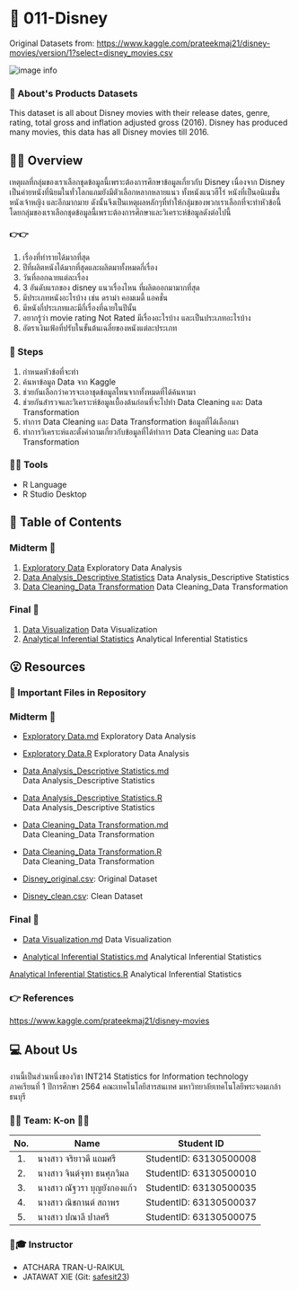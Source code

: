 # 🎯 011-Disney
Original Datasets from: https://www.kaggle.com/prateekmaj21/disney-movies/version/1?select=disney_movies.csv

![image info](https://0fa3f547-a-62cb3a1a-s-sites.googlegroups.com/site/disneyclub1616101/2-wa/Disney_Wallpaper_by_xuigen.jpg?attachauth=ANoY7cqjPoRRTQU8ELIaM9Ij97hObB2O-VaG1mJYT405vjBYQf-8wFU8LR7P4irGjVHBUdNtkxzEVdVk8nHuRBEI8Fk9ojbe3r1g8_qDRmnP1C3-EjaQMM1PXeLAxOdOBbNvDFtOlAags51Wim_zIMLmKujmOsKuQ6c4utbhYm_1USWg1PxUZA_RfBsXDfmu_mETfefhAOxY53lq5aKtQYIE2LDwAH49hQ4XBN9bsOF6yNq6ejChtrlMea6fnf_Wb_bl2FfdF73I&attredirects=0)


### 📢 About's Products Datasets

This dataset is all about Disney movies with their release dates, genre, rating, total gross and inflation adjusted gross (2016). Disney has produced many movies, this data has all Disney movies till 2016.


## 📒📝 Overview

เหตุผลที่กลุ่มของเราเลือกชุดข้อมูลนี้เพราะต้องการศึกษาข้อมูลเกี่ยวกับ Disney เนื่องจาก Disney เป็นค่ายหนังที่นิยมในทั่วโลกแถมยังมีตัวเลือกหลากหลายแนว ทั้งหนังแนวฮีโร่ หนังที่เป็นอนิเมชั่น หนังเจ้าหญิง และอีกมากมาย ดังนั้นจึงเป็นเหตุผลหลักๆที่ทำให้กลุ่มของพวกเราเลือกที่จะทำหัวข้อนี้ โดยกลุ่มของเราเลือกชุดข้อมูลนี้เพราะต้องการศึกษาและวิเคราะห์ข้อมูลดังต่อไปนี้
 #### 👉👉
1. เรื่องที่ทำรายได้มากที่สุด
2. ปีที่ผลิตหนังได้มากที่สุดและผลิตมาทั้งหมดกี่เรื่อง
3. วันที่ออกฉายแต่ละเรื่อง
4. 3 อันดับแรกของ disney แนวเรื่องไหน ที่ผลิตออกมามากที่สุด
5. มีประเภทหนังอะไรบ้าง เช่น ดราม่า คอมเมดี้ แอคชั่น
6. มีหนังกี่ประเภทและมีกี่เรื่องที่ฉายในปีนั้น
7. อยากรู้ว่า movie rating Not Rated มีเรื่องอะไรบ้าง และเป็นประเภทอะไรบ้าง
8. อัตราเงินเฟ้อที่ปรับในขั้นต้นเฉลี่ยของหนังแต่ละประเภท




### 📑 Steps
1. กำหนดหัวข้อที่จะทำ
2. ค้นหาข้อมูล Data จาก Kaggle
3. ช่วยกันเลือกว่าควรจะเอาชุดข้อมูลไหนจากทั้งหมดที่ได้ค้นหามา
4. ช่วยกันสำรวจและวิเคราะห์ข้อมูลเบื้องต้นก่อนที่จะไปทำ  Data Cleaning และ Data Transformation
5. ทำการ Data Cleaning และ Data Transformation ข้อมูลที่ได้เลือกมา
6. ทำการวิเคราะห์และตั้งคำถามเกี่ยวกับข้อมูลที่ได้ทำการ Data Cleaning และ Data Transformation 



### 🧰🔧 Tools

- R Language
- R Studio Desktop



## 📌 Table of Contents
### Midterm 🔗
1. [Exploratory Data](./Term_assignment_[Group]/Midterm/Exploratory_Data.md) 
 Exploratory Data Analysis
2. [Data Analysis_Descriptive Statistics](./Term_assignment_[Group]/Midterm/Data_Analysis_with_Descriptive_Statistics.md) 
Data Analysis_Descriptive Statistics
3. [Data Cleaning_Data Transformation](./Term_assignment_[Group]/Midterm/Data_Cleaning_and_Data_Transformation.md) 
 Data Cleaning_Data Transformation
### Final 🔗
1. [Data Visualization](https://app.powerbi.com/view?r=eyJrIjoiZjExODg4MDUtNjE5Zi00OGZjLThkNzktMjIxYjA0ZmFlYTkxIiwidCI6IjZmNDQzMmRjLTIwZDItNDQxZC1iMWRiLWFjMzM4MGJhNjMzZCIsImMiOjEwfQ%3D%3D&pageName=ReportSection)
Data Visualization
2. [Analytical Inferential Statistics](./Term_assignment_[Group]/Final/AnalyticalInferentialStatistics.md) 
Analytical Inferential Statistics 



##  😮 Resources
### 🔗 Important Files in Repository
### Midterm 🔗
- [Exploratory Data.md](./Term_assignment_[Group]/Midterm/Exploratory_Data.md) 
 Exploratory Data Analysis

- [Exploratory Data.R](./Term_assignment_[Group]/Midterm/Exploratory_Data.R) 
 Exploratory Data Analysis

- [Data Analysis_Descriptive Statistics.md](./Term_assignment_[Group]/Midterm/Data_Analysis_with_Descriptive_Statistics.md)         
  Data Analysis_Descriptive Statistics
  
- [Data Analysis_Descriptive Statistics.R](./Term_assignment_[Group]/Midterm/Data_Analysis_with_Descriptive_Statistics.R)         
  Data Analysis_Descriptive Statistics 

- [Data Cleaning_Data Transformation.md](./Term_assignment_[Group]/Midterm/Data_Cleaning_and_Data_Transformation.md)         
  Data Cleaning_Data Transformation

- [Data Cleaning_Data Transformation.R](./Term_assignment_[Group]/Midterm/Data_Cleaning_and_Data_Transformation.R)         
  Data Cleaning_Data Transformation

- [Disney_original.csv](./Term_assignment_[Group]/Midterm/Disney_original.csv): Original Dataset

- [Disney_clean.csv](./Term_assignment_[Group]/Midterm/Disney_clean.csv): Clean Dataset

### Final 🔗
- [Data Visualization.md](./Term_assignment_[Group]/Final/DataVisualization.md) Data Visualization

- [Analytical Inferential Statistics.md](./Term_assignment_[Group]/Final/AnalyticalInferentialStatistics.md) 
Analytical Inferential Statistics 

[Analytical Inferential Statistics.R](./Term_assignment_[Group]/Final/AnalyticalInferentialStatistics.R) 
Analytical Inferential Statistics 



### 👉 References
https://www.kaggle.com/prateekmaj21/disney-movies



##  💻 About Us
งานนี้เป็นส่วนหนึ่งของวิชา INT214 Statistics for Information technology <br/> ภาคเรียนที่ 1 ปีการศึกษา 2564 คณะเทคโนโลยีสารสนเทศ มหาวิทยาลัยเทคโนโลยีพระจอมเกล้าธนบุรี



### 🎸🥁 Team: K-on 🎸🥁
| No. | Name              | Student ID   |
|:---:|-------------------|--------------|
|1.   |นางสาว จริยาวดี แถมศรี| StudentID: 63130500008|
|2.   |นางสาว จินต์จุฑา ธนศุภวิมล |StudentID: 63130500010|
|3.   |นางสาว ณัฐวรา บุญยังกองแก้ว| StudentID: 63130500035|
|4.   |นางสาว ณิชกานต์ สถาพร |StudentID: 63130500037|
|5.   |นางสาว ปณาลี ปาลศรี |StudentID: 63130500075|


### 🤯🎓 Instructor
- ATCHARA TRAN-U-RAIKUL
- JATAWAT XIE (Git: [safesit23](https://github.com/safesit23))



